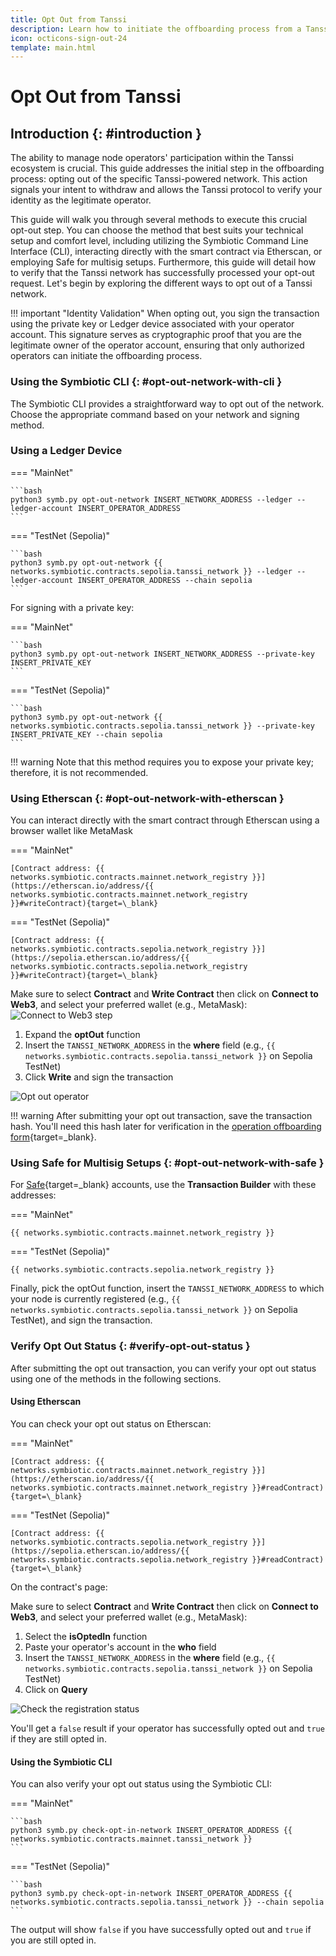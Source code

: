 ```yaml
---
title: Opt Out from Tanssi
description: Learn how to initiate the offboarding process from a Tanssi network by opting out. 
icon: octicons-sign-out-24
template: main.html
---
```


# Opt Out from Tanssi

## Introduction {: #introduction }

The ability to manage node operators' participation within the Tanssi ecosystem is crucial. This guide addresses the initial step in the offboarding process: opting out of the specific Tanssi-powered network. This action signals your intent to withdraw and allows the Tanssi protocol to verify your identity as the legitimate operator.

This guide will walk you through several methods to execute this crucial opt-out step. You can choose the method that best suits your technical setup and comfort level, including utilizing the Symbiotic Command Line Interface (CLI), interacting directly with the smart contract via Etherscan, or employing Safe for multisig setups. Furthermore, this guide will detail how to verify that the Tanssi network has successfully processed your opt-out request. Let's begin by exploring the different ways to opt out of a Tanssi network.

!!! important "Identity Validation"
    When opting out, you sign the transaction using the private key or Ledger device associated with your operator account. This signature serves as cryptographic proof that you are the legitimate owner of the operator account, ensuring that only authorized operators can initiate the offboarding process.

### Using the Symbiotic CLI {: #opt-out-network-with-cli }

The Symbiotic CLI provides a straightforward way to opt out of the network. Choose the appropriate command based on your network and signing method.

### Using a Ledger Device

=== "MainNet"

    ```bash
    python3 symb.py opt-out-network INSERT_NETWORK_ADDRESS --ledger --ledger-account INSERT_OPERATOR_ADDRESS
    ```

=== "TestNet (Sepolia)"

    ```bash
    python3 symb.py opt-out-network {{ networks.symbiotic.contracts.sepolia.tanssi_network }} --ledger --ledger-account INSERT_OPERATOR_ADDRESS --chain sepolia
    ```

For signing with a private key:

=== "MainNet"

    ```bash
    python3 symb.py opt-out-network INSERT_NETWORK_ADDRESS --private-key INSERT_PRIVATE_KEY
    ```

=== "TestNet (Sepolia)"

    ```bash
    python3 symb.py opt-out-network {{ networks.symbiotic.contracts.sepolia.tanssi_network }} --private-key INSERT_PRIVATE_KEY --chain sepolia
    ```

!!! warning
    Note that this method requires you to expose your private key; therefore, it is not recommended.

### Using Etherscan {: #opt-out-network-with-etherscan }

You can interact directly with the smart contract through Etherscan using a browser wallet like MetaMask

=== "MainNet"

    [Contract address: {{ networks.symbiotic.contracts.mainnet.network_registry }}](https://etherscan.io/address/{{ networks.symbiotic.contracts.mainnet.network_registry }}#writeContract){target=\_blank}

=== "TestNet (Sepolia)"

    [Contract address: {{ networks.symbiotic.contracts.sepolia.network_registry }}](https://sepolia.etherscan.io/address/{{ networks.symbiotic.contracts.sepolia.network_registry }}#writeContract){target=\_blank}

Make sure to select **Contract** and **Write Contract** then click on **Connect to Web3**, and select your preferred wallet (e.g., MetaMask):
![Connect to Web3 step](/images/node-operators/operators/offboarding/offboarding-process/offboarding-process-1.webp)

1. Expand the **optOut** function
2. Insert the `TANSSI_NETWORK_ADDRESS` in the **where** field (e.g., `{{ networks.symbiotic.contracts.sepolia.tanssi_network }}` on Sepolia TestNet)
3. Click **Write** and sign the transaction

![Opt out operator](/images/node-operators/operators/offboarding/offboarding-process/offboarding-process-2.webp)

!!! warning
    After submitting your opt out transaction, save the transaction hash. You'll need this hash later for verification in the [operation offboarding form](https://www.tanssi.network/ecosystem/operator-offboarding){target=_blank}.

### Using Safe for Multisig Setups {: #opt-out-network-with-safe }

For [Safe](https://app.safe.global/){target=\_blank} accounts, use the **Transaction Builder** with these addresses:

=== "MainNet"

    {{ networks.symbiotic.contracts.mainnet.network_registry }}

=== "TestNet (Sepolia)"

    {{ networks.symbiotic.contracts.sepolia.network_registry }}

Finally, pick the optOut function, insert the `TANSSI_NETWORK_ADDRESS` to which your node is currently registered (e.g., `{{ networks.symbiotic.contracts.sepolia.tanssi_network }}` on Sepolia TestNet), and sign the transaction.

### Verify Opt Out Status {: #verify-opt-out-status }

After submitting the opt out transaction, you can verify your opt out status using one of the methods in the following sections.

#### Using Etherscan

You can check your opt out status on Etherscan:

=== "MainNet"

    [Contract address: {{ networks.symbiotic.contracts.mainnet.network_registry }}](https://etherscan.io/address/{{ networks.symbiotic.contracts.mainnet.network_registry }}#readContract){target=\_blank}

=== "TestNet (Sepolia)"

    [Contract address: {{ networks.symbiotic.contracts.sepolia.network_registry }}](https://sepolia.etherscan.io/address/{{ networks.symbiotic.contracts.sepolia.network_registry }}#readContract){target=\_blank}

On the contract's page:

Make sure to select **Contract** and **Write Contract** then click on **Connect to Web3**, and select your preferred wallet (e.g., MetaMask):

1. Select the **isOptedIn** function
2. Paste your operator's account in the **who** field
3. Insert the `TANSSI_NETWORK_ADDRESS` in the **where** field (e.g., `{{ networks.symbiotic.contracts.sepolia.tanssi_network }}` on Sepolia TestNet)
4. Click on **Query**

![Check the registration status](/images/node-operators/operators/offboarding/offboarding-process/offboarding-process-3.webp)

You'll get a `false` result if your operator has successfully opted out and `true` if they are still opted in.

#### Using the Symbiotic CLI

You can also verify your opt out status using the Symbiotic CLI:

=== "MainNet"

    ```bash
    python3 symb.py check-opt-in-network INSERT_OPERATOR_ADDRESS {{ networks.symbiotic.contracts.mainnet.tanssi_network }}
    ```

=== "TestNet (Sepolia)"

    ```bash
    python3 symb.py check-opt-in-network INSERT_OPERATOR_ADDRESS {{ networks.symbiotic.contracts.sepolia.tanssi_network }} --chain sepolia
    ```

The output will show `false` if you have successfully opted out and `true` if you are still opted in.

